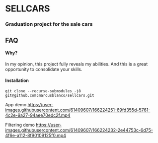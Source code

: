 # SELLCARS 
### Graduation project for the sale cars

## FAQ

#### Why?

In my opinion, this project fully reveals my abilities. And this is a great opportunity to consolidate your skills.

#### Installation

```
git clone --recurse-submodules -j8 git@github.com:marcusblanco/sellcars.git
```
App demo
https://user-images.githubusercontent.com/61409607/166224251-69fd355d-5761-4c2e-9a27-94aee70edc2f.mp4

Filtering demo
https://user-images.githubusercontent.com/61409607/166224232-2e44753c-6d75-4f6e-a112-8f90109125f0.mp4






